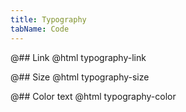 ```yaml
---
title: Typography
tabName: Code
---
```


@## Link
@html typography-link

@## Size
@html typography-size

@## Color text
@html typography-color

